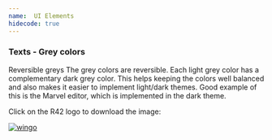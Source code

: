 ```yaml
---
name:  UI Elements
hidecode: true
---
```

<h3>Texts - Grey colors</h3>
<p class="text">Reversible greys
The grey colors are reversible. Each light grey color has a complementary dark grey color. This helps keeping the colors well balanced and also makes it easier to implement light/dark themes. Good example of this is the Marvel editor, which is implemented in the dark theme.</p>


<p class="text">Click on the R42 logo to download the image:<p>
<a href="assets/images/R42.png" download>
  <img src="assets/images/example.jpg" alt="wingo" class="example">
</a>
